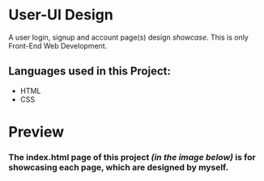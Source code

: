 # User-UI Design
A user login, signup and account page(s) design <em>showcase</em>. This is only Front-End Web Development.

<h2>Languages used in this Project:</h2>

- HTML
- CSS

# Preview

<h3>The index.html page of this project <em>(in the image below)</em> is for showcasing each page, which are designed by myself.</h3>


